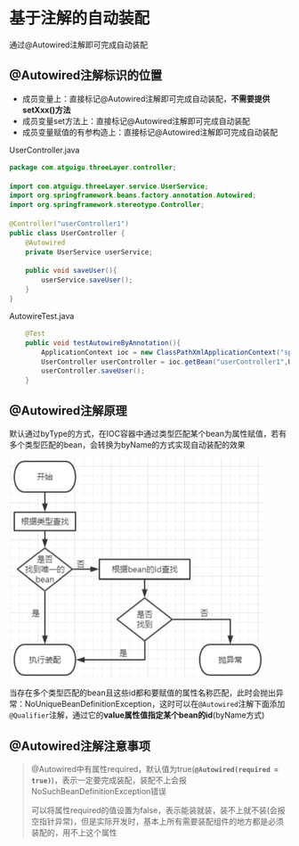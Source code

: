 # 基于注解的自动装配

通过@Autowired注解即可完成自动装配

## @Autowired注解标识的位置

- 成员变量上：直接标记@Autowired注解即可完成自动装配，**不需要提供setXxx()方法**
- 成员变量set方法上：直接标记@Autowired注解即可完成自动装配
- 成员变量赋值的有参构造上：直接标记@Autowired注解即可完成自动装配

UserController.java

```java
package com.atguigu.threeLayer.controller;

import com.atguigu.threeLayer.service.UserService;
import org.springframework.beans.factory.annotation.Autowired;
import org.springframework.stereotype.Controller;

@Controller("userController1")
public class UserController {
    @Autowired
    private UserService userService;

    public void saveUser(){
        userService.saveUser();
    }
}
```

AutowireTest.java

```java
    @Test
    public void testAutowireByAnnotation(){
        ApplicationContext ioc = new ClassPathXmlApplicationContext("spring-ioc-annotation.xml");
        UserController userController = ioc.getBean("userController1",UserController.class);
        userController.saveUser();
    }
```

## @Autowired注解原理

默认通过byType的方式，在IOC容器中通过类型匹配某个bean为属性赋值，若有多个类型匹配的bean，会转换为byName的方式实现自动装配的效果

<img src="img/21.基于注解的自动装配/image-20230124163217142.png" alt="image-20230124163217142" style="zoom:50%;" />

当存在多个类型匹配的bean且这些id都和要赋值的属性名称匹配，此时会抛出异常：NoUniqueBeanDefinitionException，这时可以在`@Autowired`注解下面添加`@Qualifier`注解，通过它的**value属性值指定某个bean的id**(byName方式)

## @Autowired注解注意事项

> @Autowired中有属性required，默认值为true(**`@Autowired(required = true)`**)，表示一定要完成装配，装配不上会报NoSuchBeanDefinitionException错误
>
> 可以将属性required的值设置为false，表示能装就装，装不上就不装(会报空指针异常)，但是实际开发时，基本上所有需要装配组件的地方都是必须装配的，用不上这个属性